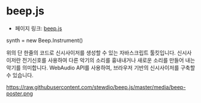 # beep.js

 - 페이지 링크: [beep.js](https://github.com/stewdio/beep.js)


synth = new Beep.Instrument()

위의 단 한줄의 코드로 신시사이저를 생성할 수 있는 자바스크립트 툴킷입니다. 신시사이저란 전기신호를 사용하여 다른 악기의 소리를 흉내내거나 새로운 소리를 만들어 내는 악기를 의미합니다. 
WebAudio API를 사용하여, 브라우저 기반의 신시사이저를 구축할 수 있습니다. 

https://raw.githubusercontent.com/stewdio/beep.js/master/media/beep-poster.png

